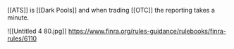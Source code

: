 [[ATS]] is [[Dark Pools]] and when trading [[OTC]] the reporting takes a minute.

![[Untitled 4 80.jpg]]
https://www.finra.org/rules-guidance/rulebooks/finra-rules/6110